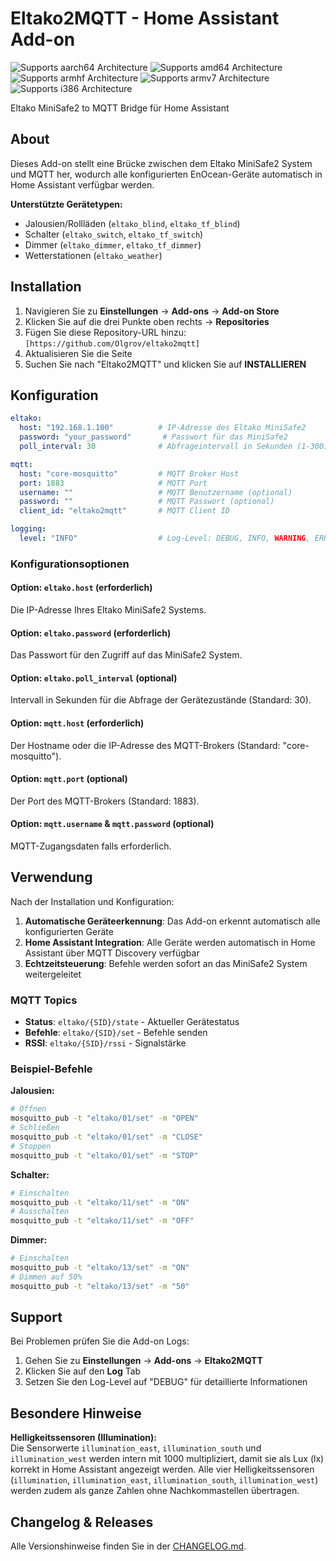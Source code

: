 # Eltako2MQTT - Home Assistant Add-on

![Supports aarch64 Architecture][aarch64-shield]
![Supports amd64 Architecture][amd64-shield]
![Supports armhf Architecture][armhf-shield]
![Supports armv7 Architecture][armv7-shield]
![Supports i386 Architecture][i386-shield]

Eltako MiniSafe2 to MQTT Bridge für Home Assistant

## About

Dieses Add-on stellt eine Brücke zwischen dem Eltako MiniSafe2 System und MQTT her, wodurch alle konfigurierten EnOcean-Geräte automatisch in Home Assistant verfügbar werden.

**Unterstützte Gerätetypen:**
- Jalousien/Rollläden (`eltako_blind`, `eltako_tf_blind`)
- Schalter (`eltako_switch`, `eltako_tf_switch`)
- Dimmer (`eltako_dimmer`, `eltako_tf_dimmer`)
- Wetterstationen (`eltako_weather`)

## Installation

1. Navigieren Sie zu **Einstellungen** → **Add-ons** → **Add-on Store**
2. Klicken Sie auf die drei Punkte oben rechts → **Repositories**
3. Fügen Sie diese Repository-URL hinzu: `[https://github.com/Olgrov/eltako2mqtt]`
4. Aktualisieren Sie die Seite
5. Suchen Sie nach "Eltako2MQTT" und klicken Sie auf **INSTALLIEREN**

## Konfiguration

```yaml
eltako:
  host: "192.168.1.100"          # IP-Adresse des Eltako MiniSafe2
  password: "your_password"       # Passwort für das MiniSafe2
  poll_interval: 30              # Abfrageintervall in Sekunden (1-300)

mqtt:
  host: "core-mosquitto"         # MQTT Broker Host
  port: 1883                     # MQTT Port
  username: ""                   # MQTT Benutzername (optional)
  password: ""                   # MQTT Passwort (optional)
  client_id: "eltako2mqtt"       # MQTT Client ID

logging:
  level: "INFO"                  # Log-Level: DEBUG, INFO, WARNING, ERROR
```

### Konfigurationsoptionen

#### Option: `eltako.host` (erforderlich)
Die IP-Adresse Ihres Eltako MiniSafe2 Systems.

#### Option: `eltako.password` (erforderlich)
Das Passwort für den Zugriff auf das MiniSafe2 System.

#### Option: `eltako.poll_interval` (optional)
Intervall in Sekunden für die Abfrage der Gerätezustände (Standard: 30).

#### Option: `mqtt.host` (erforderlich)
Der Hostname oder die IP-Adresse des MQTT-Brokers (Standard: "core-mosquitto").

#### Option: `mqtt.port` (optional)
Der Port des MQTT-Brokers (Standard: 1883).

#### Option: `mqtt.username` & `mqtt.password` (optional)
MQTT-Zugangsdaten falls erforderlich.

## Verwendung

Nach der Installation und Konfiguration:

1. **Automatische Geräteerkennung**: Das Add-on erkennt automatisch alle konfigurierten Geräte
2. **Home Assistant Integration**: Alle Geräte werden automatisch in Home Assistant über MQTT Discovery verfügbar
3. **Echtzeitsteuerung**: Befehle werden sofort an das MiniSafe2 System weitergeleitet

### MQTT Topics

- **Status**: `eltako/{SID}/state` - Aktueller Gerätestatus
- **Befehle**: `eltako/{SID}/set` - Befehle senden
- **RSSI**: `eltako/{SID}/rssi` - Signalstärke

### Beispiel-Befehle

**Jalousien:**
```bash
# Öffnen
mosquitto_pub -t "eltako/01/set" -m "OPEN"
# Schließen
mosquitto_pub -t "eltako/01/set" -m "CLOSE"
# Stoppen
mosquitto_pub -t "eltako/01/set" -m "STOP"
```

**Schalter:**
```bash
# Einschalten
mosquitto_pub -t "eltako/11/set" -m "ON"
# Ausschalten
mosquitto_pub -t "eltako/11/set" -m "OFF"
```

**Dimmer:**
```bash
# Einschalten
mosquitto_pub -t "eltako/13/set" -m "ON"
# Dimmen auf 50%
mosquitto_pub -t "eltako/13/set" -m "50"
```

## Support

Bei Problemen prüfen Sie die Add-on Logs:
1. Gehen Sie zu **Einstellungen** → **Add-ons** → **Eltako2MQTT**
2. Klicken Sie auf den **Log** Tab
3. Setzen Sie den Log-Level auf "DEBUG" für detaillierte Informationen

## Besondere Hinweise

**Helligkeitssensoren (Illumination):**  
Die Sensorwerte `illumination_east`, `illumination_south` und `illumination_west` werden intern mit 1000 multipliziert, damit sie als Lux (lx) korrekt in Home Assistant angezeigt werden.
Alle vier Helligkeitssensoren (`illumination`, `illumination_east`, `illumination_south`, `illumination_west`) werden zudem als ganze Zahlen ohne Nachkommastellen übertragen.

## Changelog & Releases

Alle Versionshinweise finden Sie in der [CHANGELOG.md](CHANGELOG.md).

[aarch64-shield]: https://img.shields.io/badge/aarch64-yes-green.svg
[amd64-shield]: https://img.shields.io/badge/amd64-yes-green.svg
[armhf-shield]: https://img.shields.io/badge/armhf-yes-green.svg
[armv7-shield]: https://img.shields.io/badge/armv7-yes-green.svg
[i386-shield]: https://img.shields.io/badge/i386-yes-green.svg
